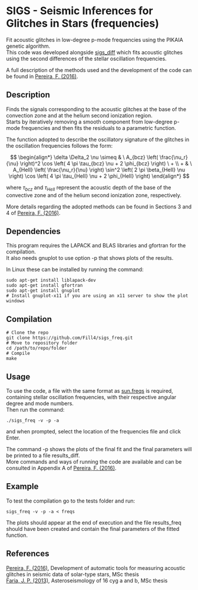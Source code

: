 # SIGS - Seismic Inferences for Glitches in Stars (frequencies)
Fit acoustic glitches in low-degree p-mode frequencies using the PIKAIA genetic algorithm. \
This code was developed alongside [sigs_diff](https://github.com/Fill4/sigs_diff) which fits acoustic glitches using the second differences of the stellar oscillation frequencies.

A full description of the methods used and the development of the code can be found in [Pereira, F. (2016)](https://hdl.handle.net/10216/90991).

## Description

Finds the signals corresponding to the acoustic glitches at the base of the convection zone and at the helium second ionization region. \
Starts by iteratively removing a smooth component from low-degree p-mode frequencies and then fits the residuals to a parametric function.

The function adopted to describe the oscillatory signature of the glitches in the oscillation frequencies follows the form:

$$
\begin{align*} 
\delta \Delta_2 \nu \simeq & \ A_{bcz} \left( \frac{\nu_r}{\nu} \right)^2 \cos \left( 4 \pi \tau_{bcz} \nu + 2 \phi_{bcz} \right) \ + \\
                         + & \ A_{HeII} \left( \frac{\nu_r}{\nu} \right) \sin^2 \left( 2 \pi \beta_{HeII} \nu \right) \cos \left( 4 \pi \tau_{HeII} \nu + 2 \phi_{HeII} \right)
\end{align*}
$$

where $\tau_{bcz}$ and $\tau_{HeII}$ represent the acoustic depth of the base of the convective zone and of the helium second ionization zone, respectively.

More details regarding the adopted methods can be found in Sections 3 and 4 of [Pereira, F. (2016)](https://hdl.handle.net/10216/90991).

## Dependencies

This program requires the LAPACK and BLAS libraries and gfortran for the compilation. \
It also needs gnuplot to use option -p that shows plots of the results.

In Linux these can be installed by running the command:
```
sudo apt-get install liblapack-dev
sudo apt-get install gfortran
sudo apt-get install gnuplot
# Install gnuplot-x11 if you are using an x11 server to show the plot windows

```

## Compilation

```
# Clone the repo
git clone https://github.com/Fill4/sigs_freq.git
# Move to repository folder
cd /path/to/repo/folder
# Compile
make
```
## Usage

To use the code, a file with the same format as [sun.freqs](tests/sun.freqs) is required, containing stellar oscillation frequencies, with their respective angular degree and mode numbers. \
Then run the command:
```
./sigs_freq -v -p -a
```
and when prompted, select the location of the frequencies file and click Enter.

The command -p shows the plots of the final fit and the final parameters will be printed to a file results_diff. \
More commands and ways of running the code are available and can be consulted in Appendix A of [Pereira, F. (2016)](https://hdl.handle.net/10216/90991).

## Example

To test the compilation go to the tests folder and run:
```
sigs_freq -v -p -a < freqs
```

The plots should appear at the end of execution and the file results_freq should have been created and contain the final parameters of the fitted function.

## References

[Pereira, F. (2016)](https://hdl.handle.net/10216/90991), Development of automatic tools for measuring acoustic glitches in seismic data of solar-type stars, MSc thesis \
[Faria, J. P. (2013)](http://hdl.handle.net/10216/69506), Asteroseismology of 16 cyg a and b, MSc thesis